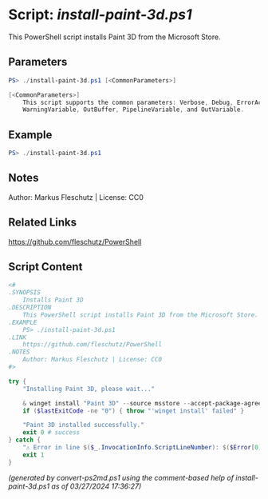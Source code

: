 Script: *install-paint-3d.ps1*
========================

This PowerShell script installs Paint 3D from the Microsoft Store.

Parameters
----------
```powershell
PS> ./install-paint-3d.ps1 [<CommonParameters>]

[<CommonParameters>]
    This script supports the common parameters: Verbose, Debug, ErrorAction, ErrorVariable, WarningAction, 
    WarningVariable, OutBuffer, PipelineVariable, and OutVariable.
```

Example
-------
```powershell
PS> ./install-paint-3d.ps1

```

Notes
-----
Author: Markus Fleschutz | License: CC0

Related Links
-------------
https://github.com/fleschutz/PowerShell

Script Content
--------------
```powershell
<#
.SYNOPSIS
	Installs Paint 3D
.DESCRIPTION
	This PowerShell script installs Paint 3D from the Microsoft Store.
.EXAMPLE
	PS> ./install-paint-3d.ps1
.LINK
	https://github.com/fleschutz/PowerShell
.NOTES
	Author: Markus Fleschutz | License: CC0
#>

try {
	"Installing Paint 3D, please wait..."

	& winget install "Paint 3D" --source msstore --accept-package-agreements --accept-source-agreements
	if ($lastExitCode -ne "0") { throw "'winget install' failed" }

	"Paint 3D installed successfully."
	exit 0 # success
} catch {
	"⚠️ Error in line $($_.InvocationInfo.ScriptLineNumber): $($Error[0])"
	exit 1
}
```

*(generated by convert-ps2md.ps1 using the comment-based help of install-paint-3d.ps1 as of 03/27/2024 17:36:27)*
